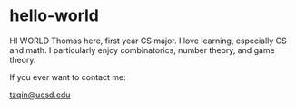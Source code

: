 # hello-world
HI WORLD
Thomas here, first year CS major. I love learning, especially CS and math. I particularly enjoy combinatorics, number theory, and game theory.

If you ever want to contact me:

tzqin@ucsd.edu
